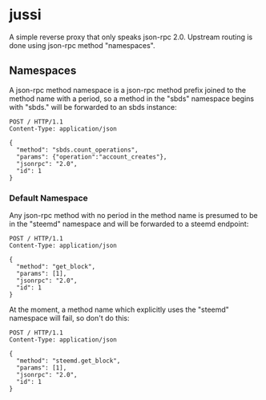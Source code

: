 # jussi

A simple reverse proxy that only speaks json-rpc 2.0. Upstream routing is done using json-rpc method "namespaces".

## Namespaces
A json-rpc method namespace is a json-rpc method prefix joined to the method name with a period, so a method in the "sbds" namespace begins with "sbds." will be forwarded to an sbds instance:
```
POST / HTTP/1.1
Content-Type: application/json

{
  "method": "sbds.count_operations", 
  "params": {"operation":"account_creates"}, 
  "jsonrpc": "2.0", 
  "id": 1
}
```

### Default Namespace
Any json-rpc method with no period in the method name is presumed to be in the "steemd" namespace and will be forwarded to a steemd endpoint:

```
POST / HTTP/1.1
Content-Type: application/json

{
  "method": "get_block", 
  "params": [1], 
  "jsonrpc": "2.0", 
  "id": 1
}
```

At the moment, a method name which explicitly uses the "steemd" namespace will fail, so don't do this:
```
POST / HTTP/1.1
Content-Type: application/json

{
  "method": "steemd.get_block", 
  "params": [1], 
  "jsonrpc": "2.0", 
  "id": 1
}
```

